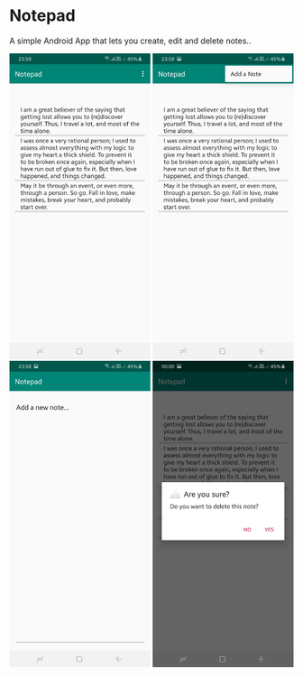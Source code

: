 # Notepad
A simple Android App that lets you create, edit and delete notes..


<img src="secreenshots/Screenshot_20190905-235945_Notepad.jpg" width = 250> <img src="secreenshots/Screenshot_20190905-235950_Notepad.jpg" width = 250>
<img src="secreenshots/Screenshot_20190905-235957_Notepad.jpg" width = 250>
<img src="secreenshots/Screenshot_20190906-000005_Notepad.jpg" width = 250>
